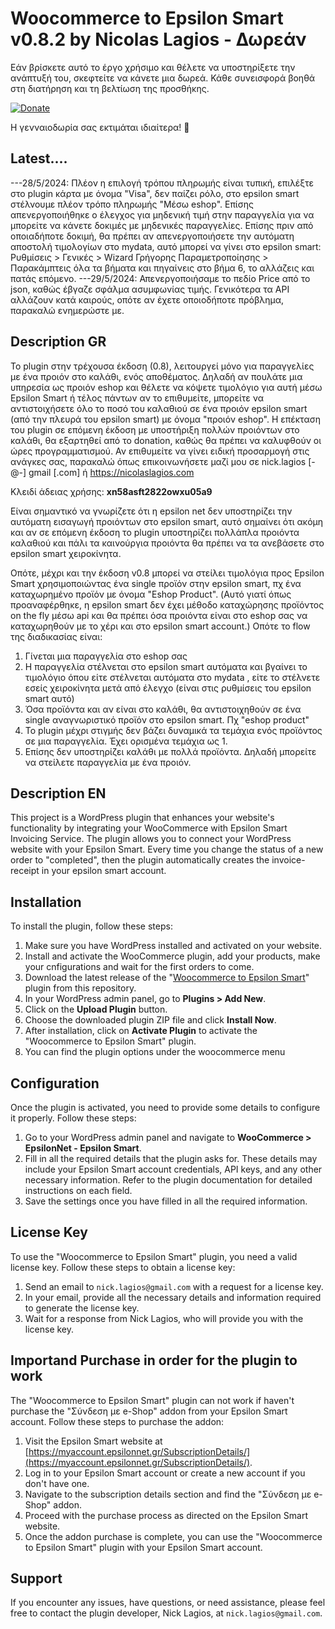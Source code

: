 # Woocommerce to Epsilon Smart v0.8.2 by Nicolas Lagios - Δωρεάν

Εάν βρίσκετε αυτό το έργο χρήσιμο και θέλετε να υποστηρίξετε την ανάπτυξή του, σκεφτείτε να κάνετε μια δωρεά. Κάθε συνεισφορά βοηθά στη διατήρηση και τη βελτίωση της προσθήκης.

[![Donate](https://dev.maxservices.gr/pp.png)](https://www.paypal.com/donate/?hosted_button_id=HWYEPHKQ9D8F6)

Η γενναιοδωρία σας εκτιμάται ιδιαίτερα! 🙏

## Latest....
---28/5/2024: Πλέον η επιλογή τρόπου πληρωμής είναι τυπική, επιλέξτε στο plugin κάρτα με όνομα "Visa", δεν παίζει ρόλο, στο epsilon smart στέλνουμε πλέον τρόπο πληρωμής "Μέσω eshop".
Επίσης απενεργοποιήθηκε ο έλεγχος για μηδενική τιμή στην παραγγελία για να μπορείτε να κάνετε δοκιμές με μηδενικές παραγγελίες.
Επίσης πριν από οποιαδήποτε δοκιμή, θα πρέπει αν απενεργοποιήσετε την αυτόματη αποστολή τιμολογίων στο mydata, αυτό μπορεί να γίνει στο epsilon smart: Ρυθμίσεις > Γενικές > Wizard Γρήγορης Παραμετροποίησης > Παρακάμπτεις όλα τα βήματα και πηγαίνεις στο βήμα 6, το αλλάζεις και πατάς επόμενο.
---29/5/2024: Απενεργοποιήσαμε το πεδίο Price από το json, καθώς έβγαζε σφάλμα ασυμφωνίας τιμής. Γενικότερα τα API αλλάζουν κατά καιρούς, οπότε αν έχετε οποιοδήποτε πρόβλημα, παρακαλώ ενημερώστε με.

## Description GR

Το plugin στην τρέχουσα έκδοση (0.8), λειτουργεί μόνο για παραγγελίες με ένα προιόν στο καλάθι, ενός αποθέματος.
Δηλαδή αν πουλάτε μια υπηρεσία ως προιόν eshop και θέλετε να κόψετε τιμολόγιο για αυτή μέσω Epsilon Smart ή τέλος πάντων αν το επιθυμείτε, μπορείτε να αντιστοιχήσετε όλο το ποσό του καλαθιού σε ένα προιόν epsilon smart (από την πλευρά του epsilon smart) με όνομα "προιόν eshop".
Η επέκταση του plugin σε επόμενη έκδοση με υποστήριξη πολλών προιόντων στο καλάθι, θα εξαρτηθεί από το donation, καθώς θα πρέπει να καλυφθούν οι ώρες προγραμματισμού.
Αν επιθυμείτε να γίνει ειδική προσαρμογή στις ανάγκες σας, παρακαλώ όπως επικοινωνήσετε μαζί μου σε nick.lagios [-@-] gmail [.com] ή https://nicolaslagios.com

Κλειδί άδειας χρήσης: **xn58asft2822owxu05a9**

Είναι σημαντικό να γνωρίζετε ότι η epsilon net δεν υποστηρίζει την αυτόματη εισαγωγή προιόντων στο epsilon smart, αυτό σημαίνει ότι ακόμη και αν σε επόμενη έκδοση το plugin υποστηρίζει πολλάπλα προιόντα καλαθιού και πάλι τα καινούργια προιόντα θα πρέπει να τα ανεβάσετε στο epsilon smart χειροκίνητα.

Οπότε, μέχρι και την έκδοση v0.8 μπορεί να στείλει τιμολόγια προς Epsilon Smart χρησιμοποιώντας ένα single προϊόν στην epsilon smart, πχ ένα καταχωρημένο προϊόν με όνομα "Eshop Product".
(Αυτό γιατί όπως προαναφέρθηκε, η epsilon smart δεν έχει μέθοδο καταχώρησης προϊόντος on the fly μέσω api και θα πρέπει όσα προιόντα είναι στο eshop σας να καταχωρηθούν με το χέρι και στο epsilon smart account.)
Οπότε το flow της διαδικασίας είναι:
1. Γίνεται μια παραγγελία στο eshop σας
2. Η παραγγελία στέλνεται στο epsilon smart αυτόματα και βγαίνει το τιμολόγιο όπου είτε στέλνεται αυτόματα στο mydata , είτε το στέλνετε εσείς χειροκίνητα μετά από έλεγχο (είναι στις ρυθμίσεις του epsilon smart αυτό)
3. Όσα προϊόντα και αν είναι στο καλάθι, θα αντιστοιχηθούν σε ένα single αναγνωριστικό προϊόν στο epsilon smart. Πχ "eshop product"
4. Το plugin μέχρι στιγμής δεν βάζει δυναμικά τα τεμάχια ενός προϊόντος σε μια παραγγελία. Έχει ορισμένα τεμάχια ως 1.
5. Επίσης δεν υποστηρίζει καλάθι με πολλά προϊόντα. Δηλαδή μπορείτε να στείλετε παραγγελία με ένα προιόν.

## Description EN

This project is a WordPress plugin that enhances your website's functionality by integrating your WooCommerce with Epsilon Smart Invoicing Service. The plugin allows you to connect your WordPress website with your Epsilon Smart. Every time you change the status of a new order to "completed", then the plugin automatically creates the invoice-receipt in your epsilon smart account.

## Installation

To install the plugin, follow these steps:

1. Make sure you have WordPress installed and activated on your website.
2. Install and activate the WooCommerce plugin, add your products, make your cnfigurations and wait for the first orders to come.
3. Download the latest release of the "[Woocommerce to Epsilon Smart](https://github.com/nicolaslagios/epsilon/archive/refs/heads/main.zip)" plugin from this repository.
4. In your WordPress admin panel, go to **Plugins > Add New**.
5. Click on the **Upload Plugin** button.
6. Choose the downloaded plugin ZIP file and click **Install Now**.
7. After installation, click on **Activate Plugin** to activate the "Woocommerce to Epsilon Smart" plugin.
8. You can find the plugin options under the woocommerce menu

## Configuration

Once the plugin is activated, you need to provide some details to configure it properly. Follow these steps:

1. Go to your WordPress admin panel and navigate to **WooCommerce > EpsilonNet - Epsilon Smart**.
2. Fill in all the required details that the plugin asks for. These details may include your Epsilon Smart account credentials, API keys, and any other necessary information. Refer to the plugin documentation for detailed instructions on each field.
3. Save the settings once you have filled in all the required information.

## License Key

To use the "Woocommerce to Epsilon Smart" plugin, you need a valid license key. Follow these steps to obtain a license key:

1. Send an email to `nick.lagios@gmail.com` with a request for a license key.
2. In your email, provide all the necessary details and information required to generate the license key.
3. Wait for a response from Nick Lagios, who will provide you with the license key.

## Importand Purchase in order for the plugin to work

The "Woocommerce to Epsilon Smart" plugin can not work if haven't purchase the "Σύνδεση με e-Shop" addon from your Epsilon Smart account. Follow these steps to purchase the addon:

1. Visit the Epsilon Smart website at [https://myaccount.epsilonnet.gr/SubscriptionDetails/](https://myaccount.epsilonnet.gr/SubscriptionDetails/).
2. Log in to your Epsilon Smart account or create a new account if you don't have one.
3. Navigate to the subscription details section and find the "Σύνδεση με e-Shop" addon.
4. Proceed with the purchase process as directed on the Epsilon Smart website.
5. Once the addon purchase is complete, you can use the "Woocommerce to Epsilon Smart" plugin with your Epsilon Smart account.

## Support

If you encounter any issues, have questions, or need assistance, please feel free to contact the plugin developer, Nick Lagios, at `nick.lagios@gmail.com`.
